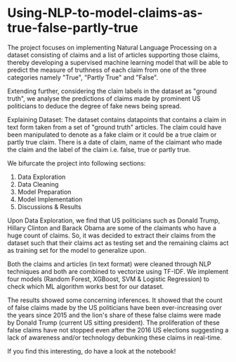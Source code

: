 # Using-NLP-to-model-claims-as-true-false-partly-true

The project focuses on implementing Natural Language Processing on a dataset consisting of claims and a list of articles supporting those claims, thereby developing a supervised machine learning model that will be able to predict the measure of truthness of each claim from one of the three categories namely "True", "Partly True" and "False".

Extending further, considering the claim labels in the dataset as "ground truth", we analyse the predictions of claims made by prominent US politicians to deduce the degree of fake news being spread.

Explaining Dataset: The dataset contains datapoints that contains a claim in text form taken from a set of "ground truth" articles. The claim could have been manipulated to denote as a fake claim or it could be a true claim or partly true claim. There is a date of claim, name of the claimant who made the claim and the label of the claim i.e. false, true or partly true.

We bifurcate the project into following sections:
1. Data Exploration
2. Data Cleaning
3. Model Preparation
4. Model Implementation
5. Discussions & Results

Upon Data Exploration, we find that US politicians such as Donald Trump, Hillary Clinton and Barack Obama are some of the claimants who have a huge count of claims. So, it was decided to extract their claims from the dataset such that their claims act as testing set and the remaining claims act as training set for the model to generalize upon.

Both the claims and articles (in text format) were cleaned through NLP techniques and both are combined to vectorize using TF-IDF. We implement four models (Random Forest, XGBoost, SVM & Logistic Regression) to check which ML algorithm works best for our dataset.

The results showed some concerning inferences. It showed that the count of false claims made by the US politicians have been ever-increasing over the years since 2015 and the lion's share of these false claims were made by Donald Trump (current US sitting president). The proliferation of these false claims have not stopped even after the 2016 US elections suggesting a lack of awareness and/or technology debunking these claims in real-time.

If you find this interesting, do have a look at the notebook!
